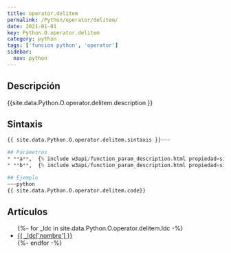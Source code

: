```yaml
---
title: operator.delitem
permalink: /Python/operator/delitem/
date: 2021-01-01
key: Python.O.operator.delitem
category: python
tags: ['funcion python', 'operator']
sidebar: 
  nav: python
---
```


## Descripción
{{site.data.Python.O.operator.delitem.description }}

## Sintaxis
~~~python
{{ site.data.Python.O.operator.delitem.sintaxis }}~~~

## Parámetros
* **a**,  {% include w3api/function_param_description.html propiedad=site.data.Python.O.operator.delitem valor="a" %}
* **b**,  {% include w3api/function_param_description.html propiedad=site.data.Python.O.operator.delitem valor="b" %}

## Ejemplo
~~~python
{{ site.data.Python.O.operator.delitem.code}}
~~~

## Artículos
<ul>
{%- for _ldc in site.data.Python.O.operator.delitem.ldc -%}
   <li>
       <a href="{{_ldc['url'] }}">{{ _ldc['nombre'] }}</a>
   </li>
{%- endfor -%}
</ul>
